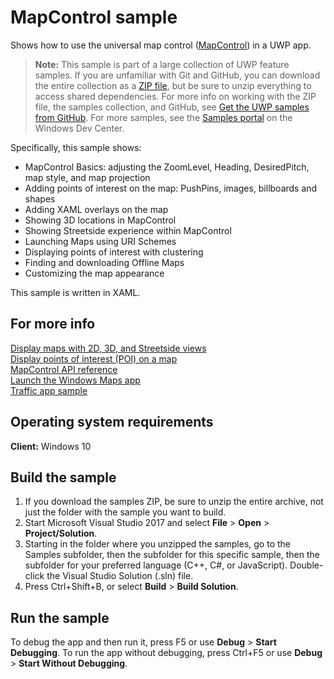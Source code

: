 ﻿<!---
  category: MapsAndLocation 
  samplefwlink: http://go.microsoft.com/fwlink/p/?LinkId=619977
--->

# MapControl sample

Shows how to use the universal map control ([MapControl]( https://msdn.microsoft.com/library/windows/apps/xaml/windows.ui.xaml.controls.maps.mapcontrol.aspx)) in a UWP app. 

> **Note:** This sample is part of a large collection of UWP feature samples. 
> If you are unfamiliar with Git and GitHub, you can download the entire collection as a 
> [ZIP file](https://github.com/Microsoft/Windows-universal-samples/archive/master.zip), but be 
> sure to unzip everything to access shared dependencies. For more info on working with the ZIP file, 
> the samples collection, and GitHub, see [Get the UWP samples from GitHub](https://aka.ms/ovu2uq). 
> For more samples, see the [Samples portal](https://aka.ms/winsamples) on the Windows Dev Center. 

Specifically, this sample shows:

* MapControl Basics: adjusting the ZoomLevel, Heading, DesiredPitch, map style, and map projection
* Adding points of interest on the map: PushPins, images, billboards and shapes
* Adding XAML overlays on the map
* Showing 3D locations in MapControl
* Showing Streetside experience within MapControl
* Launching Maps using URI Schemes
* Displaying points of interest with clustering
* Finding and downloading Offline Maps
* Customizing the map appearance

This sample is written in XAML.

## For more info

[Display maps with 2D, 3D, and Streetside views](https://msdn.microsoft.com/library/windows/apps/mt219695)  
[Display points of interest (POI) on a map](https://msdn.microsoft.com/library/windows/apps/mt219696)  
[MapControl API reference]( https://msdn.microsoft.com/library/windows/apps/xaml/windows.ui.xaml.controls.maps.mapcontrol.aspx)  
[Launch the Windows Maps app](https://msdn.microsoft.com/library/windows/apps/mt228341)  
[Traffic app sample](https://github.com/microsoft/windows-appsample-trafficapp/)  

## Operating system requirements

**Client:** Windows 10

## Build the sample

1. If you download the samples ZIP, be sure to unzip the entire archive, not just the folder with the sample you want to build. 
2. Start Microsoft Visual Studio 2017 and select **File** \> **Open** \> **Project/Solution**.
3. Starting in the folder where you unzipped the samples, go to the Samples subfolder, then the subfolder for this specific sample, then the subfolder for your preferred language (C++, C#, or JavaScript). Double-click the Visual Studio Solution (.sln) file.
4. Press Ctrl+Shift+B, or select **Build** \> **Build Solution**.

## Run the sample

To debug the app and then run it, press F5 or use **Debug** \> **Start Debugging**. To run the app without debugging, press Ctrl+F5 or use **Debug** \> **Start Without Debugging**.
